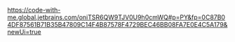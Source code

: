https://code-with-me.global.jetbrains.com/oniTSR6QW9TJV0U9h0cmWQ#p=PY&fp=0C87B04DF87561B71B35B47809C14F4B87578F4729BEC46BB08FA7E0E4C5A179&newUi=true